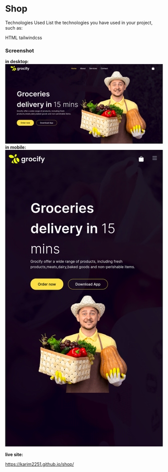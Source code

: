 # Shop

Technologies Used
List the technologies you have used in your project, such as:

  HTML
  tailwindcss
### Screenshot
**in desktop**:
![test](screenshots/Screenshot%20from%202023-08-14%2011-25-49.png)<br>
**in mobile:**<br>
![test1](screenshots/Screen%20Shot%202023-08-14%20at%2011.20.48.png)

**live site:**

https://karim2251.github.io/shop/